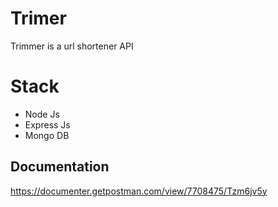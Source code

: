 # Trimer
Trimmer is a url shortener API

# Stack
- Node Js
- Express Js
- Mongo DB

## Documentation
https://documenter.getpostman.com/view/7708475/Tzm6jv5y
